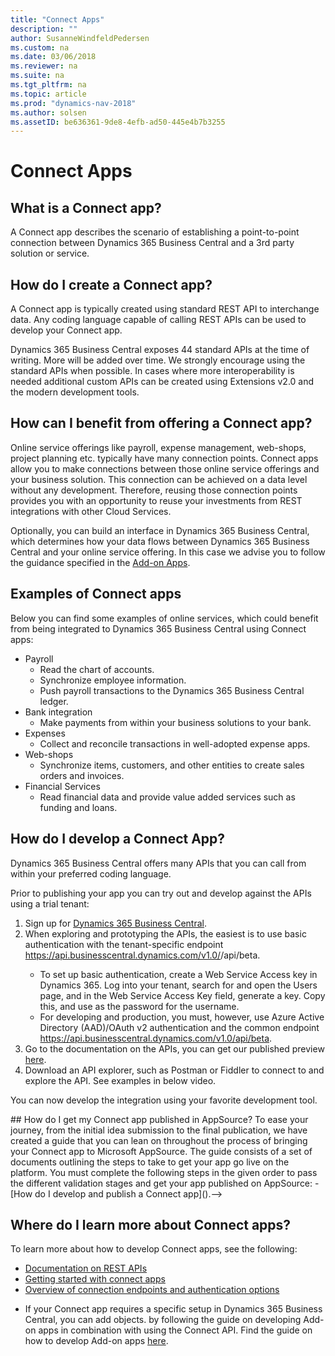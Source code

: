 ```yaml
---
title: "Connect Apps"
description: ""
author: SusanneWindfeldPedersen
ms.custom: na
ms.date: 03/06/2018
ms.reviewer: na
ms.suite: na
ms.tgt_pltfrm: na
ms.topic: article
ms.prod: "dynamics-nav-2018"
ms.author: solsen
ms.assetID: be636361-9de8-4efb-ad50-445e4b7b3255
---
```


# Connect Apps 

## What is a Connect app?
A Connect app describes the scenario of establishing a point-to-point connection between Dynamics 365 Business Central and a 3rd party solution or service.   

## How do I create a Connect app?
A Connect app is typically created using standard REST API to interchange data. Any coding language capable of calling REST APIs can be used to develop your Connect app.  

Dynamics 365 Business Central exposes 44 standard APIs at the time of writing. More will be added over time. We strongly encourage using the standard APIs when possible. In cases where more interoperability is needed additional custom APIs can be created using Extensions v2.0 and the modern development tools.  

<!-- INSERT VIDEO:  
Objective: Introucing Connect Apps + Business value 
New video that needs to be created -->

## How can I benefit from offering a Connect app? 
Online service offerings like payroll, expense management, web-shops, project planning etc. typically have many connection points. Connect apps allow you to make connections between those online service offerings and your business solution. This connection can be achieved on a data level without any development. Therefore, reusing those connection points provides you with an opportunity to reuse your investments from REST integrations with other Cloud Services. 

Optionally, you can build an interface in Dynamics 365 Business Central, which determines how your data flows between Dynamics 365 Business Central and your online service offering. In this case we advise you to follow the guidance specified in the [Add-on Apps](readiness-add-on-apps.md).

## Examples of Connect apps 
Below you can find some examples of online services, which could benefit from being integrated to Dynamics 365 Business Central using Connect apps: 

- Payroll
    - Read the chart of accounts.
    - Synchronize employee information.
    - Push payroll transactions to the Dynamics 365 Business Central ledger.
- Bank integration
    - Make payments from within your business solutions to your bank. 
- Expenses
    - Collect and reconcile transactions in well-adopted expense apps. 
- Web-shops
    - Synchronize items, customers, and other entities to create sales orders and invoices. 
- Financial Services
    - Read financial data and provide value added services such as funding and loans. 

## How do I develop a Connect App?
Dynamics 365 Business Central offers many APIs that you can call from within your preferred coding language. 

Prior to publishing your app you can try out and develop against the APIs using a trial tenant: 

1. Sign up for [Dynamics 365 Business Central](). 
2. When exploring and prototyping the APIs, the easiest is to use basic authentication with the tenant-specific endpoint https://api.businesscentral.dynamics.com/v1.0/<tenant user domain url>/api/beta. 
    - To set up basic authentication, create a Web Service Access key in Dynamics 365. Log into your tenant, search for and open the Users page, and in the Web Service Access Key field, generate a key. Copy this, and use as the password for the username. 
    - For developing and production, you must, however, use Azure Active Directory (AAD)/OAuth v2 authentication and the common endpoint https://api.businesscentral.dynamics.com/v1.0/api/beta. 
3. Go to the documentation on the APIs, you can get our published preview [here](https://docs.microsoft.com/en-us/dynamics-nav/fin-graph/). 
4. Download an API explorer, such as Postman or Fiddler to connect to and explore the API. See examples in below video. 
 
<!-- INSERT VIDEO: 
HDI – V6 – Use APIs from a Connect App -->
 
You can now develop the integration using your favorite development tool. 

<!-->
## How do I get my Connect app published in AppSource?  
To ease your journey, from the initial idea submission to the final publication, we have created a guide that you can lean on throughout the process of bringing your Connect app to Microsoft AppSource. The guide consists of a set of documents outlining the steps to take to get your app go live on the platform. You must complete the following steps in the given order to pass the different validation stages and get your app published on AppSource: 

- [How do I develop and publish a Connect app]().-->
 
## Where do I learn more about Connect apps? 
To learn more about how to develop Connect apps, see the following:  
- [Documentation on REST APIs](https://docs.microsoft.com/en-us/dynamics-nav/fin-graph/) 
- [Getting started with connect apps](https://docs.microsoft.com/en-us/dynamics-nav/developer/devenv-develop-connect-apps-for-fin)  <!-- shift to the new one -->
- [Overview of connection endpoints and authentication options](https://docs.microsoft.com/en-us/dynamics-nav/endpoints-apis-for-dynamics) 
<!-- - Link to blogpost – haven’t been created yet  [Symbol] NOTE: waiting on input from Peter  -->
- If your Connect app requires a specific setup in Dynamics 365 Business Central, you can add objects. by following the guide on developing Add-on apps in combination with using the Connect API. Find the guide on how to develop Add-on apps [here](readiness-add-on-apps.md).  


